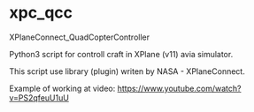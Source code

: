 # xpc_qcc
XPlaneConnect_QuadCopterController

Python3 script for controll craft in XPlane (v11) avia simulator.

This script use library (plugin) writen by NASA - XPlaneConnect.

Example of working at video: https://www.youtube.com/watch?v=PS2qfeuU1uU
